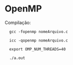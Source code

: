 # OpenMP

Compilação:

      gcc -fopenmp nomeArquivo.c 
  
      icc -qopenmp nomeArquivo.c

      export OMP_NUM_THREADS=40

      ./a.out